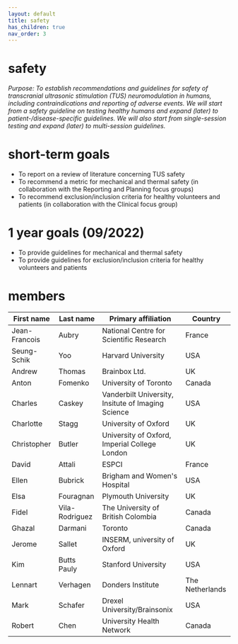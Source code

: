 ```yaml
---
layout: default
title: safety
has_children: true
nav_order: 3
---
```


# safety
*Purpose: To establish recommendations and guidelines for safety of transcranial ultrasonic stimulation (TUS) neuromodulation in humans, including contraindications and reporting of adverse events. We will start from a safety guideline on testing healthy humans and expand (later) to patient-/disease-specific guidelines. We will also start from single-session testing and expand (later) to multi-session guidelines.*

# short-term goals 
- To report on a review of literature concerning TUS safety 
- To recommend a metric for mechanical and thermal safety (in collaboration with the Reporting and Planning focus groups) 
- To recommend exclusion/inclusion criteria for healthy volunteers and patients (in collaboration with the Clinical focus group) 

# 1 year goals (09/2022) 
- To provide guidelines for mechanical and thermal safety 
- To provide guidelines for exclusion/inclusion criteria for healthy volunteers and patients 


# members 

| First name    | Last name      | Primary affiliation                                | Country         |
|---------------|----------------|----------------------------------------------------|-----------------|
| Jean-Francois | Aubry          | National Centre for Scientific Research            | France          |
| Seung-Schik   | Yoo            | Harvard University                                 | USA             |
| Andrew        | Thomas         | Brainbox Ltd.                                      | UK              |
| Anton         | Fomenko        | University of Toronto                              | Canada          |
| Charles       | Caskey         | Vanderbilt University, Insitute of Imaging Science | USA             |
| Charlotte     | Stagg          | University of Oxford                               | UK              |
| Christopher   | Butler         | University of Oxford, Imperial College London      | UK              |
| David         | Attali         | ESPCI                                              | France          |
| Ellen         | Bubrick        | Brigham and Women's Hospital                       | USA             |
| Elsa          | Fouragnan      | Plymouth University                                | UK              |
| Fidel         | Vila-Rodriguez | The University of British Colombia                 | Canada          |
| Ghazal        | Darmani        | Toronto                                            | Canada          |
| Jerome        | Sallet         | INSERM, university of Oxford                       | UK              |
| Kim           | Butts Pauly    | Stanford University                                | USA             |
| Lennart       | Verhagen       | Donders Institute                                  | The Netherlands |
| Mark          | Schafer        | Drexel University/Brainsonix                       | USA             |
| Robert        | Chen           | University Health Network                          | Canada          |
